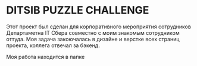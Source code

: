 # DITSIB PUZZLE CHALLENGE

Этот проект был сделан для корпоративного мероприятия сотрудников Департаметна IT Сбера совместно с моим знакомым сотрудником оттуда. 
Моя задача закоючалась в дизайне и верстке всех страниц проекта, коллега отвечал за бэкенд. 

Моя работа находится в папке 
